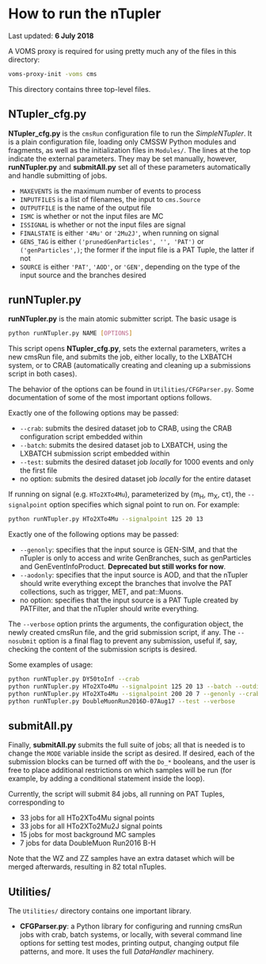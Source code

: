 # How to run the nTupler

Last updated: **6 July 2018**

A VOMS proxy is required for using pretty much any of the files in this directory:
```bash
voms-proxy-init -voms cms
```

This directory contains three top-level files.

## NTupler_cfg.py

**NTupler_cfg.py** is the `cmsRun` configuration file to run the _SimpleNTupler_. It is a plain configuration file, loading only CMSSW Python modules and fragments, as well as the initialization files in `Modules/`. The lines at the top indicate the external parameters. They may be set manually, however, **runNTupler.py** and **submitAll.py** set all of these parameters automatically and handle submitting of jobs.
  * `MAXEVENTS` is the maximum number of events to process
  * `INPUTFILES` is a list of filenames, the input to `cms.Source`
  * `OUTPUTFILE` is the name of the output file
  * `ISMC` is whether or not the input files are MC
  * `ISSIGNAL` is whether or not the input files are signal
  * `FINALSTATE` is either `'4Mu'` or `'2Mu2J'`, when running on signal
  * `GENS_TAG` is either `('prunedGenParticles', '', 'PAT')` or `('genParticles',)`; the former if the input file is a PAT Tuple, the latter if not
  * `SOURCE` is either `'PAT'`, `'AOD'`, or `'GEN'`, depending on the type of the input source and the branches desired

## runNTupler.py

**runNTupler.py** is the main atomic submitter script. The basic usage is

```bash
python runNTupler.py NAME [OPTIONS]
```

This script opens **NTupler_cfg.py**, sets the external parameters, writes a new cmsRun file, and submits the job, either locally, to the LXBATCH system, or to CRAB (automatically creating and cleaning up a submissions script in both cases).

The behavior of the options can be found in `Utilities/CFGParser.py`. Some documentation of some of the most important options follows.

Exactly one of the following options may be passed:
  * `--crab`: submits the desired dataset job to CRAB, using the CRAB configuration script embedded within
  * `--batch`: submits the desired dataset job to LXBATCH, using the LXBATCH submission script embedded within
  * `--test`: submits the desired dataset job *locally* for 1000 events and only the first file
  * no option: submits the desired dataset job *locally* for the entire dataset

If running on signal (e.g. `HTo2XTo4Mu`), parameterized by (m<sub>H</sub>, m<sub>X</sub>, c&tau;), the `--signalpoint` option specifies which signal point to run on. For example:

```bash
python runNTupler.py HTo2XTo4Mu --signalpoint 125 20 13
```

Exactly one of the following options may be passed:
  * `--genonly`: specifies that the input source is GEN-SIM, and that the nTupler is only to access and write GenBranches, such as genParticles and GenEventInfoProduct. **Deprecated but still works for now**.
  * `--aodonly`: specifies that the input source is AOD, and that the nTupler should write everything except the branches that involve the PAT collections, such as trigger, MET, and pat::Muons.
  * no option: specifies that the input source is a PAT Tuple created by PATFilter, and that the nTupler should write everything.

The `--verbose` option prints the arguments, the configuration object, the newly created cmsRun file, and the grid submission script, if any. The `--nosubmit` option is a final flag to prevent any submission, useful if, say, checking the content of the submission scripts is desired.

Some examples of usage:

```bash
python runNTupler.py DY50toInf --crab
python runNTupler.py HTo2XTo4Mu --signalpoint 125 20 13 --batch --outdir /afs/cern.ch/user/a/adasgupt/
python runNTupler.py HTo2XTo4Mu --signalpoint 200 20 7 --genonly --crab
python runNTupler.py DoubleMuonRun2016D-07Aug17 --test --verbose
```

## submitAll.py

Finally, **submitAll.py** submits the full suite of jobs; all that is needed is to change the `MODE` variable inside the script as desired. If desired, each of the submission blocks can be turned off with the `Do_*` booleans, and the user is free to place additional restrictions on which samples will be run (for example, by adding a conditional statement inside the loop).

Currently, the script will submit 84 jobs, all running on PAT Tuples, corresponding to
  * 33 jobs for all HTo2XTo4Mu signal points
  * 33 jobs for all HTo2XTo2Mu2J signal points
  * 15 jobs for most background MC samples
  * 7 jobs for data DoubleMuon Run2016 B-H

Note that the WZ and ZZ samples have an extra dataset which will be merged afterwards, resulting in 82 total nTuples.

## Utilities/

The `Utilities/` directory contains one important library.

  * **CFGParser.py**: a Python library for configuring and running cmsRun jobs with crab, batch systems, or locally, with several command line options for setting test modes, printing output, changing output file patterns, and more. It uses the full *DataHandler* machinery.
